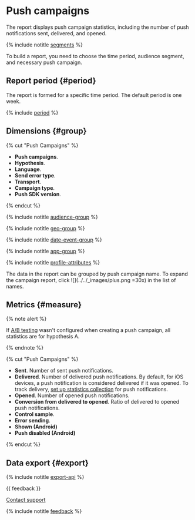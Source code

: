# Push campaigns

The report displays push campaign statistics, including the number of push notifications sent, delivered, and opened.

{% include notitle [segments](_includes/segments.md) %}

To build a report, you need to choose the time period, audience segment, and necessary push campaign.

## Report period {#period}

The report is formed for a specific time period. The default period is one week.

{% include [period](_includes/period.md) %}

## Dimensions {#group}

{% cut "Push Campaigns" %}

  - **Push campaigns**.
  - **Hypothesis**.
  - **Language**.
  - **Send error type**.
  - **Transport**.
  - **Campaign type**.
  - **Push SDK version**.

{% endcut %}  

{% include notitle [audience-group](_includes/audience-group.md) %}

{% include notitle [geo-group](_includes/geo-group.md) %}

{% include notitle [date-event-group](_includes/date-event-group.md) %}

{% include notitle [app-group](_includes/app-group.md) %}

{% include notitle [profile-attributes](_includes/profile-attributes.md) %}  

The data in the report can be grouped by push campaign name. To expand the campaign report, click ![](../../_images/plus.png =30x) in the list of names.

## Metrics {#measure}

{% note alert %}

If [A/B testing](../push/marketing.md#a-b-testing) wasn't configured when creating a push campaign, all statistics are for hypothesis A.

{% endnote %}

{% cut "Push Campaigns" %}

- **Sent**. Number of sent push notifications.
- **Delivered**. Number of delivered push notifications. By default, for iOS devices, a push notification is considered delivered if it was opened. To track delivery, [set up statistics collection](../sdk/ios/push/ios-settings.md) for push notifications.
- **Opened**. Number of opened push notifications.
- **Conversion from delivered to opened**. Ratio of delivered to opened push notifications.
- **Control sample**.
- **Error sending**.
- **Shown (Android)**
- **Push disabled (Android)**

{% endcut %}

<!-- ![](../../_images/push-report-{{locale}}.png){style="border: solid 1px #cccccc; max-width: 800px;"} -->

## Data export {#export}

{% include notitle [export-api](_includes/export-api.md) %}

{{ feedback }}

<a href="../troubleshooting/feedback-new.html">
  <span class="button">Contact support</span>
</a>

{% include notitle [feedback](../_includes/feedback-button.md) %}

